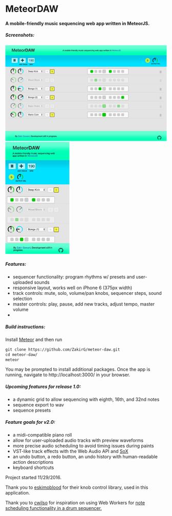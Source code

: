 # MeteorDAW

#### A mobile-friendly music sequencing web app written in MeteorJS. 

##### Screenshots:
<img src="./public/screenshots/desktopScreenshot.png" alt="App Screenshot on Desktop" width="550"/> <img src="./public/screenshots/mobileScreenshot.png" alt="App Screenshot on Mobile" width="200"/>

##### Features:
- sequencer functionality: program rhythms w/ presets and user-uploaded sounds
- responsive layout, works well on iPhone 6 (375px width)
- track controls: mute, solo, volume/pan knobs, sequencer steps, sound selection
- master controls: play, pause, add new tracks, adjust tempo, master volume
- 

##### Build instructions:
Install <a href="https://www.meteor.com/" target="_blank">Meteor</a> and then run
```
git clone https://github.com/ZakirG/meteor-daw.git
cd meteor-daw/
meteor
```
You may be prompted to install additional packages. 
Once the app is running, navigate to http://localhost:3000/ in your browser.

##### Upcoming features for release 1.0:
- a dynamic grid to allow sequencing with eighth, 16th, and 32nd notes
- sequence export to wav
- sequence presets

##### Feature goals for v2.0:
- a midi-compatible piano roll
- allow for user-uploaded audio tracks with preview waveforms
- more precise audio scheduling to avoid timing issues during paints
- VST-like track effects with the Web Audio API and <a href="http://sox.sourceforge.net/Docs/FAQ" target="_blank">SoX</a>
- an undo button, a redo button, an undo history with human-readable action descriptions
- keyboard shortcuts

Project started 11/29/2016.

Thank you to <a href="https://github.com/eskimoblood/jim-knopf" target="_blank">eskimoblood</a> for their knob control library, used in this application.

Thank you to <a href="https://github.com/cwilso/" target="_blank">cwilso</a> for inspiration on using Web Workers for <a href="https://github.com/cwilso/MIDIDrums/">note scheduling functionality in a drum sequencer.</a> 